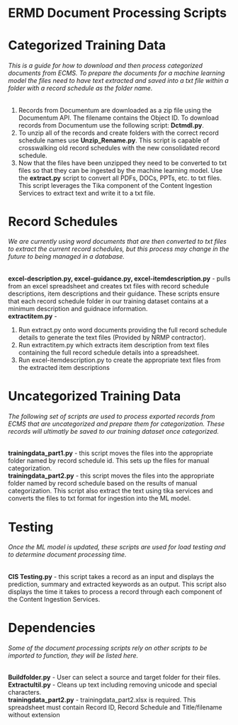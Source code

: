 # ERMD Document Processing Scripts

# Categorized Training Data
###### This is a guide for how to download and then process categorized documents from ECMS. To prepare the documents for a machine learning model the files need to have text extracted and saved into a txt file within a folder with a record schedule as the folder name.

1. Records from Documentum are downloaded as a zip file using the Documentum API. The filename contains the Object ID. To download records from Documentum use the following script: **Dctmdl.py**.
2. To unzip all of the records and create folders with the correct record schedule names use **Unzip_Rename.py**. This script is capable of crosswalking old record schedules with the new consolidated record schedule.
3. Now that the files have been unzipped they need to be converted to txt files so that they can be ingested by the machine learning model. Use the **extract.py** script to convert all PDFs, DOCs, PPTs, etc. to txt files. This script leverages the Tika component of the Content Ingestion Services to extract text and write it to a txt file.

# Record Schedules
###### We are currently using word documents that are then converted to txt files to extract the current record schedules, but this process may change in the future to being managed in a database.
**excel-description.py, excel-guidance.py, excel-itemdescription.py** - pulls from an excel spreadsheet and creates txt files with record schedule descriptions, item descriptions and their guidance. These scripts ensure that each record schedule folder in our training dataset contains at a minimum description and guidnace information.<br />
**extractitem.py** - 
1) Run extract.py onto word documents providing the full record schedule details to generate the text files (Provided by NRMP contractor).
2) Run extractitem.py which extracts item description from text files containing the full record schedule details into a spreadsheet. 
3) Run excel-itemdescription.py to create the appropriate text files from the extracted item descriptions<br />

# Uncategorized Training Data
###### The following set of scripts are used to process exported records from ECMS that are uncategorized and prepare them for categorization. These records will ultimatly be saved to our training dataset once categorized.
**trainingdata_part1.py** - this script moves the files into the appropriate folder named by record schedule id. This sets up the files for manual categorization.<br />
**trainingdata_part2.py** - this script moves the files into the appropriate folder named by record schedule based on the results of manual categorization. This script also extract the text using tika services and converts the files to txt format for ingestion into the ML model.

# Testing
###### Once the ML model is updated, these scripts are used for load testing and to determine document processing time.
**CIS Testing.py** - this script takes a record as an input and displays the prediction, summary and extracted keywords as an output. This script also displays the time it takes to process a record through each component of the Content Ingestion Services.<br />

# Dependencies
###### Some of the document processing scripts rely on other scripts to be imported to function, they will be listed here.
**Buildfolder.py** - User can select a source and target folder for their files.<br />
**Extractultil.py** - Cleans up text including removing unicode and special characters.<br />
**trainingdata_part2.py** - trainingdata_part2.xlsx is required. This spreadsheet must contain Record ID, Record Schedule and Title/filename without extension<br />
